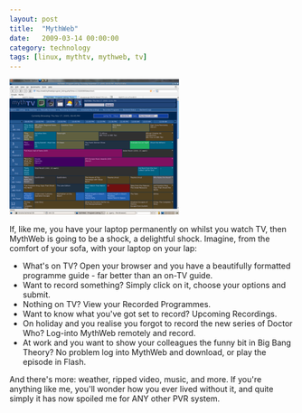 ```yaml
---
layout: post
title:  "MythWeb"
date:   2009-03-14 00:00:00
category: technology
tags: [linux, mythtv, mythweb, tv]
---
```


<img src="/assets/mythweb.png" class="image-right" alt="MythWeb">

If, like me, you have your laptop permanently on whilst you watch TV, then MythWeb is going to be a shock, a delightful shock.  Imagine, from the comfort of your sofa, with your laptop on your lap:

<!--more-->

   * What's on TV?  Open your browser and you have a beautifully formatted programme guide - far better than an on-TV guide.
   * Want to record something? Simply click on it, choose your options and submit.
   * Nothing on TV?  View your Recorded Programmes.
   * Want to know what you've got set to record?  Upcoming Recordings.
   * On holiday and you realise you forgot to record the new series of Doctor Who?  Log-into MythWeb remotely and record.
   * At work and you want to show your colleagues the funny bit in Big Bang Theory?  No problem log into MythWeb and download, or play the episode in Flash.

And there's more: weather, ripped video, music, and more.  If you're anything like me, you'll wonder how you ever lived without it, and quite simply it has now spoiled me for ANY other PVR system.


